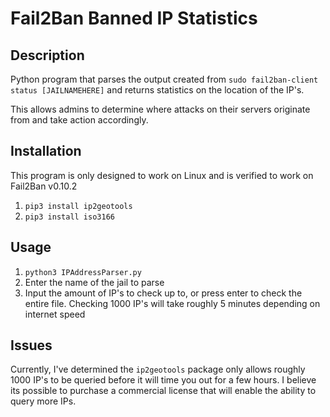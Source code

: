 # Fail2Ban Banned IP Statistics
## Description
Python program that parses the output created from `sudo fail2ban-client status [JAILNAMEHERE]` and returns statistics on the location of the IP's.

This allows admins to determine where attacks on their servers originate from and take action accordingly.

## Installation
This program is only designed to work on Linux and is verified to work on Fail2Ban v0.10.2
1. `pip3 install ip2geotools`
2. `pip3 install iso3166`

## Usage
1. `python3 IPAddressParser.py`
2. Enter the name of the jail to parse
3. Input the amount of IP's to check up to, or press enter to check the entire file. Checking 1000 IP's will take roughly 5 minutes depending on internet speed

## Issues
Currently, I've determined the `ip2geotools` package only allows roughly 1000 IP's to be queried before it will time you out for a few hours. I believe its possible to purchase a commercial license that will enable the ability to query more IPs.
